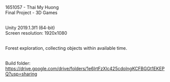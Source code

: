 1651057 - Thai My Huong<br/>
Final Project - 3D Games<br/><br/>

Unity 2019.1.3f1 (64-bit)<br/>
Screen resolution: 1920x1080<br/><br/>

Forest exploration, collecting objects within available time.<br/><br/>

Build folder: https://drive.google.com/drive/folders/1e6lrtFzXlc425cdolngKCFBGGt1EKEPQ?usp=sharing
